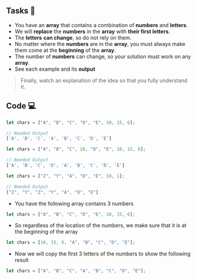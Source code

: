 ## Tasks 🎯

- You have an **array** that contains a combination of **numbers** and **letters**.
- We will **replace** the **numbers** in the **array** with **their first letters**.
- The **letters** **can change**, so do not rely on them.
- No matter where the **numbers** are in the **array**, you must always make them come at the **beginning** of the **array**.
- The number of **numbers** can change, so your solution must work on any **array**.
- See each example and its **output**

> Finally, watch an explanation of the idea so that you fully understand it.

## Code 💻

```js
let chars = ["A", "B", "C", "D", "E", 10, 15, 6];

// Needed Output
['A', 'B', 'C', 'A', 'B', 'C', 'D', 'E']
```

```js
let chars = ["A", "B", "C", 20, "D", "E", 10, 15, 6];

// Needed Output
['A', 'B', 'C', 'D', 'A', 'B', 'C', 'D', 'E']
```

```js
let chars = ["Z", "Y", "A", "D", "E", 10, 1];

// Needed Output
["Z", "Y", "Z", "Y", "A", "D", "E"]
```

- You have the following array contains 3 numbers

```js
let chars = ["A", "B", "C", "D", "E", 10, 15, 6];
```

- So regardless of the location of the numbers, we make sure that it is at the beginning of the array

```js
let chars = [10, 15, 6, "A", "B", "C", "D", "E"];
```

- Now we will copy the first 3 letters of the numbers to show the following result

```js
let chars = ["A", "B", "C", "A", "B", "C", "D", "E"];
```
